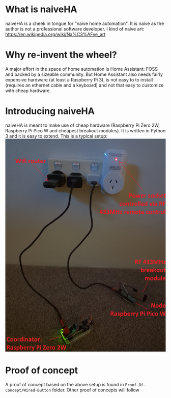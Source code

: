 # What is naiveHA
naiveHA is a cheek in tongue for "naive home automation". It is naive as the author is not a professional software developer. I  kind of naive art: https://en.wikipedia.org/wiki/Na%C3%AFve_art

# Why re-invent the wheel?
A major effort in the space of home automation is Home Assistant: FOSS and backed by a sizeable community. But Home Assistant also needs fairly expensive hardware (at least a Raspberry Pi 3), is not easy to to install (requires an ethernet cable and a keyboard) and not that easy to customize with cheap hardware.

# Introducing naiveHA
naiveHA is meant to make use of cheap hardware (Raspberry Pi Zero 2W, Raspberry Pi Pico W and cheapest breakout modules). It is written in Python 3 and it is easy to extend. This is a typical setup:
![typical naiveHA setup](https://raw.githubusercontent.com/naive-HA/naiveHA/main/Proof-Of-Concept/Wired-Button/IMG_20230319_191916_341.jpg)

# Proof of concept
A proof of concept based on the above setup is found in `Proof-Of-Concept/Wired-Button` folder.
Other proof of concepts will follow
